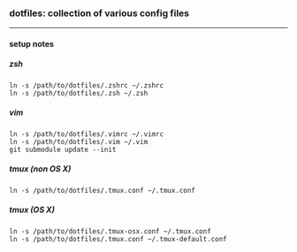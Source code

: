 ### dotfiles: collection of various config files
---

#### setup notes

##### zsh
    ln -s /path/to/dotfiles/.zshrc ~/.zshrc
    ln -s /path/to/dotfiles/.zsh ~/.zsh

##### vim
    ln -s /path/to/dotfiles/.vimrc ~/.vimrc
    ln -s /path/to/dotfiles/.vim ~/.vim
    git submodule update --init

##### tmux (non OS X)
    ln -s /path/to/dotfiles/.tmux.conf ~/.tmux.conf

##### tmux (OS X)
    ln -s /path/to/dotfiles/.tmux-osx.conf ~/.tmux.conf
    ln -s /path/to/dotfiles/.tmux.conf ~/.tmux-default.conf
